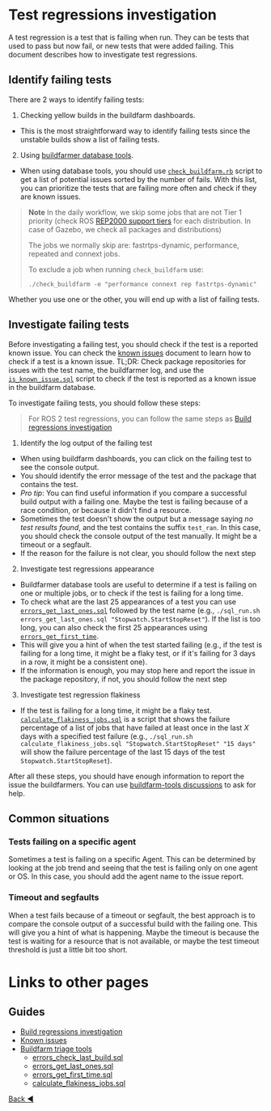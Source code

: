 # Test regressions investigation

A test regression is a test that is failing when run. They can be tests that used to pass but now fail, or new tests that were added failing. This document describes how to investigate test regressions.

## Identify failing tests

There are 2 ways to identify failing tests:
1. Checking yellow builds in the buildfarm dashboards.
  * This is the most straightforward way to identify failing tests since the unstable builds show a list of failing tests.
2. Using [buildfarmer database tools](./buildfarmer_triage_tools.md#database-scripts).
  * When using database tools, you should use [`check_buildfarm.rb`](./buildfarmer_triage_tools.md#check_buildfarmrb) script to get a list of potential issues sorted by the number of fails. With this list, you can prioritize the tests that are failing more often and check if they are known issues.

> **Note**
> In the daily workflow, we skip some jobs that are not Tier 1 priority (check ROS [REP2000 support tiers](https://github.com/ros-infrastructure/rep/blob/master/rep-2000.rst#support-tiers) for each distribution. In case of Gazebo, we check all packages and distributions)
>
> The jobs we normally skip are: fastrtps-dynamic, performance, repeated and connext jobs.
>
> To exclude a job when running `check_buildfarm` use:
>
> `./check_buildfarm -e "performance connext rep fastrtps-dynamic"`

Whether you use one or the other, you will end up with a list of failing tests.


## Investigate failing tests

Before investigating a failing test, you should check if the test is a reported known issue. You can check the [known issues](./known_issues.md) document to learn how to check if a test is a known issue. TL;DR: Check package repositories for issues with the test name, the buildfarmer log, and use the [`is_known_issue.sql`](./buildfarmer_triage_tools.md#is_known_issuesql) script to check if the test is reported as a known issue in the buildfarm database.

To investigate failing tests, you should follow these steps:

> For ROS 2 test regressions, you can follow the same steps as [Build regressions investigation](./build_regressions_investigation.md)

1. Identify the log output of the failing test
  * When using buildfarm dashboards, you can click on the failing test to see the console output.
  * You should identify the error message of the test and the package that contains the test.
  * *Pro tip*: You can find useful information if you compare a successful build output with a failing one. Maybe the test is failing because of a race condition, or because it didn't find a resource.
  * Sometimes the test doesn't show the output but a message saying *no test results found*, and the test contains the suffix `test_ran`. In this case, you should check the console output of the test manually. It might be a timeout or a segfault.
  * If the reason for the failure is not clear, you should follow the next step
2. Investigate test regressions appearance
  * Buildfarmer database tools are useful to determine if a test is failing on one or multiple jobs, or to check if the test is failing for a long time.
  * To check what are the last 25 appearances of a test you can use [`errors_get_last_ones.sql`](./buildfarmer_triage_tools.md#errors_get_last_onessql) followed by the test name (e.g., `./sql_run.sh errors_get_last_ones.sql "Stopwatch.StartStopReset"`). If the list is too long, you can also check the first 25 appearances using [`errors_get_first_time`](./buildfarmer_triage_tools.md#errors_get_first_timesql).
  * This will give you a hint of when the test started failing (e.g., if the test is failing for a long time, it might be a flaky test, or if it's failing for 3 days in a row, it might be a consistent one).
  * If the information is enough, you may stop here and report the issue in the package repository, if not, you should follow the next step
3. Investigate test regression flakiness
  * If the test is failing for a long time, it might be a flaky test. [`calculate_flakiness_jobs.sql`](./buildfarmer_triage_tools.md#calculate_flakiness_jobssql) is a script that shows the failure percentage of a list of jobs that have failed at least once in the last *X* days with a specified test failure (e.g., `./sql_run.sh calculate_flakiness_jobs.sql "Stopwatch.StartStopReset" "15 days"` will show the failure percentage of the last 15 days of the test `Stopwatch.StartStopReset`).

After all these steps, you should have enough information to report the issue the buildfarmers. You can use [buildfarm-tools discussions](https://github.com/osrf/buildfarm-tools/discussions) to ask for help. 


## Common situations

### Tests failing on a specific agent

Sometimes a test is failing on a specific Agent. This can be determined by looking at the job trend and seeing that the test is failing only on one agent or OS. In this case, you should add the agent name to the issue report.

### Timeout and segfaults

When a test fails because of a timeout or segfault, the best approach is to compare the console output of a successful build with the failing one. This will give you a hint of what is happening. Maybe the timeout is because the test is waiting for a resource that is not available, or maybe the test timeout threshold is just a little bit too short.

# Links to other pages

## Guides

* [Build regressions investigation](./build_regressions_investigation.md)
* [Known issues](./known_issues.md)
* [Buildfarm triage tools](./buildfarmer_triage_tools.md)
  * [errors_check_last_build.sql](./buildfarmer_triage_tools.md#errors_check_last_buildsql)
  * [errors_get_last_ones.sql](./buildfarmer_triage_tools.md#errors_get_last_onessql)
  * [errors_get_first_time.sql](./buildfarmer_triage_tools.md#errors_get_first_timesql)
  * [calculate_flakiness_jobs.sql](./buildfarmer_triage_tools.md#calculate_flakiness_jobssql)

[Back :arrow_backward: ](../index.md)
